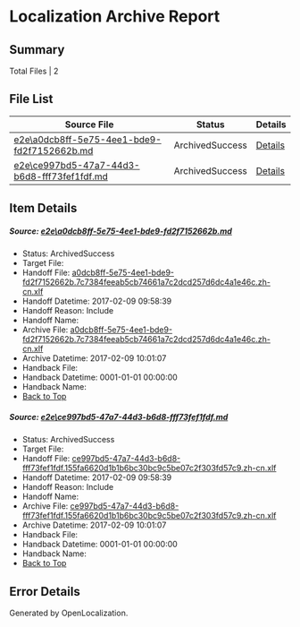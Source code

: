 # <a name='report-top'></a> Localization Archive Report

## Summary
 Total Files | 2

## File List
 Source File | Status | Details 
 ----------- | ------ | ------- 
 [e2e\a0dcb8ff-5e75-4ee1-bde9-fd2f7152662b.md](https://github.com/OpenLocalizationTestOrg/ol-test0/blob/abbdf69214427d86b212d583480bdbf6c21b2ad6/e2e/a0dcb8ff-5e75-4ee1-bde9-fd2f7152662b.md) | ArchivedSuccess | [Details](#2cce30ad1957555db7c7c64b79b4c0d5530ca2ef1)
 [e2e\ce997bd5-47a7-44d3-b6d8-fff73fef1fdf.md](https://github.com/OpenLocalizationTestOrg/ol-test0/blob/abbdf69214427d86b212d583480bdbf6c21b2ad6/e2e/ce997bd5-47a7-44d3-b6d8-fff73fef1fdf.md) | ArchivedSuccess | [Details](#1a65741a27252e68c6c33b4274107a2319a2abff2)

## Item Details
##### <a name='2cce30ad1957555db7c7c64b79b4c0d5530ca2ef1'></a> Source: [e2e\a0dcb8ff-5e75-4ee1-bde9-fd2f7152662b.md](https://github.com/OpenLocalizationTestOrg/ol-test0/blob/abbdf69214427d86b212d583480bdbf6c21b2ad6/e2e/a0dcb8ff-5e75-4ee1-bde9-fd2f7152662b.md)
* Status: ArchivedSuccess
* Target File: 
* Handoff File: [a0dcb8ff-5e75-4ee1-bde9-fd2f7152662b.7c7384feeab5cb74661a7c2dcd257d6dc4a1e46c.zh-cn.xlf](https://github.com/OpenLocalizationTestOrg/ol-test0-handoff/blob/965bdb917ca43cd1049e4131780270c9c44fda25/ol-handoff/OpenLocalizationTestOrg/ol-test0-zhcn/shujia/ht/a0dcb8ff-5e75-4ee1-bde9-fd2f7152662b.7c7384feeab5cb74661a7c2dcd257d6dc4a1e46c.zh-cn.xlf)
* Handoff Datetime: 2017-02-09 09:58:39
* Handoff Reason: Include
* Handoff Name: 
* Archive File: [a0dcb8ff-5e75-4ee1-bde9-fd2f7152662b.7c7384feeab5cb74661a7c2dcd257d6dc4a1e46c.zh-cn.xlf](https://github.com/OpenLocalizationTestOrg/ol-test0-handoff/blob/c6331e38318899dbc0cb637bc2bbed55ab2a75b9/ol-archive/OpenLocalizationTestOrg/ol-test0-zhcn/shujia/ht/a0dcb8ff-5e75-4ee1-bde9-fd2f7152662b.7c7384feeab5cb74661a7c2dcd257d6dc4a1e46c.zh-cn.xlf)
* Archive Datetime: 2017-02-09 10:01:07
* Handback File: 
* Handback Datetime: 0001-01-01 00:00:00
* Handback Name: 
* [Back to Top](#report-top)

##### <a name='1a65741a27252e68c6c33b4274107a2319a2abff2'></a> Source: [e2e\ce997bd5-47a7-44d3-b6d8-fff73fef1fdf.md](https://github.com/OpenLocalizationTestOrg/ol-test0/blob/abbdf69214427d86b212d583480bdbf6c21b2ad6/e2e/ce997bd5-47a7-44d3-b6d8-fff73fef1fdf.md)
* Status: ArchivedSuccess
* Target File: 
* Handoff File: [ce997bd5-47a7-44d3-b6d8-fff73fef1fdf.155fa6620d1b1b6bc30bc9c5be07c2f303fd57c9.zh-cn.xlf](https://github.com/OpenLocalizationTestOrg/ol-test0-handoff/blob/965bdb917ca43cd1049e4131780270c9c44fda25/ol-handoff/OpenLocalizationTestOrg/ol-test0-zhcn/shujia/ht/ce997bd5-47a7-44d3-b6d8-fff73fef1fdf.155fa6620d1b1b6bc30bc9c5be07c2f303fd57c9.zh-cn.xlf)
* Handoff Datetime: 2017-02-09 09:58:39
* Handoff Reason: Include
* Handoff Name: 
* Archive File: [ce997bd5-47a7-44d3-b6d8-fff73fef1fdf.155fa6620d1b1b6bc30bc9c5be07c2f303fd57c9.zh-cn.xlf](https://github.com/OpenLocalizationTestOrg/ol-test0-handoff/blob/c6331e38318899dbc0cb637bc2bbed55ab2a75b9/ol-archive/OpenLocalizationTestOrg/ol-test0-zhcn/shujia/ht/ce997bd5-47a7-44d3-b6d8-fff73fef1fdf.155fa6620d1b1b6bc30bc9c5be07c2f303fd57c9.zh-cn.xlf)
* Archive Datetime: 2017-02-09 10:01:07
* Handback File: 
* Handback Datetime: 0001-01-01 00:00:00
* Handback Name: 
* [Back to Top](#report-top)


## Error Details

Generated by OpenLocalization.

